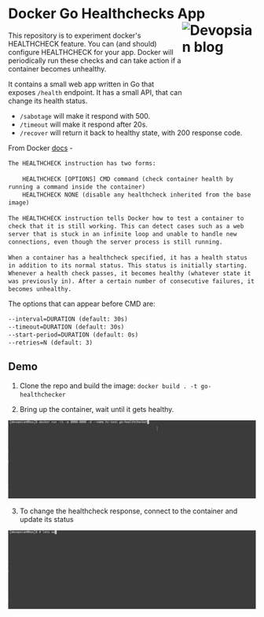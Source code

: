 # Docker Go Healthchecks App [<img align="right" alt="Devopsian blog" title="Docker healthcheck app" src="https://devopsian.net/img/blog.svg" width="150" height="150">](https://devopsian.net/notes/docker-healthcheck-app/)

This repository is to experiment docker's HEALTHCHECK feature. You can (and should) configure HEALTHCHECK
for your app. Docker will periodically run these checks and can take action if a container becomes unhealthy.

It contains a small web app written in Go that exposes `/health` endpoint. It has a small API, that can change its health status.

* `/sabotage` will make it respond with 500.
* `/timeout` will make it respond after 20s.
* `/recover` will return it back to healthy state, with 200 response code.

From Docker [docs](https://docs.docker.com/engine/reference/builder/#healthcheck) -

```
The HEALTHCHECK instruction has two forms:

    HEALTHCHECK [OPTIONS] CMD command (check container health by running a command inside the container)
    HEALTHCHECK NONE (disable any healthcheck inherited from the base image)

The HEALTHCHECK instruction tells Docker how to test a container to check that it is still working. This can detect cases such as a web server that is stuck in an infinite loop and unable to handle new connections, even though the server process is still running.

When a container has a healthcheck specified, it has a health status in addition to its normal status. This status is initially starting. Whenever a health check passes, it becomes healthy (whatever state it was previously in). After a certain number of consecutive failures, it becomes unhealthy.
```

The options that can appear before CMD are:

    --interval=DURATION (default: 30s)
    --timeout=DURATION (default: 30s)
    --start-period=DURATION (default: 0s)
    --retries=N (default: 3)

## Demo

1. Clone the repo and build the image: `docker build . -t go-healthchecker`

2. Bring up the container, wait until it gets healthy.

![Run the container](media/up.gif)

3. To change the healthcheck response, connect to the container and update its status

![Sabotage](media/sabotage.gif)


